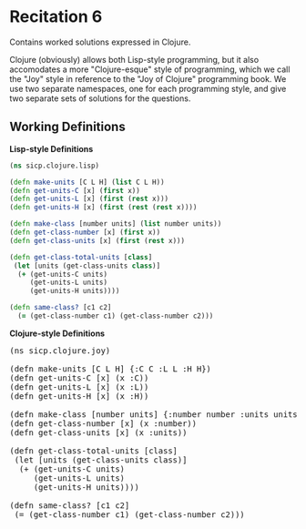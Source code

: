 Recitation 6
============ 

Contains worked solutions expressed in Clojure.

Clojure (obviously) allows both Lisp-style programming, but it also accomodates a more "Clojure-esque" style of programming, which we call the "Joy" style in reference to the "Joy of Clojure" programming book. We use two separate namespaces, one for each programming style, and give two separate sets of solutions for the questions.

Working Definitions
-------------------

**Lisp-style Definitions**
```clojure
(ns sicp.clojure.lisp)

(defn make-units [C L H] (list C L H))
(defn get-units-C [x] (first x))
(defn get-units-L [x] (first (rest x)))
(defn get-units-H [x] (first (rest (rest x))))

(defn make-class [number units] (list number units))
(defn get-class-number [x] (first x))
(defn get-class-units [x] (first (rest x)))

(defn get-class-total-units [class]
 (let [units (get-class-units class)]
  (+ (get-units-C units)
     (get-units-L units)
     (get-units-H units))))

(defn same-class? [c1 c2]
  (= (get-class-number c1) (get-class-number c2)))
```

**Clojure-style Definitions**
<pre>
(ns sicp.clojure.joy)

(defn make-units [C L H] {:C C :L L :H H})
(defn get-units-C [x] (x :C))
(defn get-units-L [x] (x :L))
(defn get-units-H [x] (x :H))

(defn make-class [number units] {:number number :units units})
(defn get-class-number [x] (x :number))
(defn get-class-units [x] (x :units))

(defn get-class-total-units [class]
 (let [units (get-class-units class)]
  (+ (get-units-C units)
     (get-units-L units)
     (get-units-H units))))

(defn same-class? [c1 c2]
 (= (get-class-number c1) (get-class-number c2)))
</pre>
